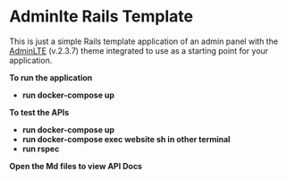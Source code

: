 Adminlte Rails Template
=======================

This is just a simple Rails template application of an admin panel with the [AdminLTE](https://almsaeedstudio.com/) (v.2.3.7) theme integrated to use as a starting point for your application.

**To run the application**
  <br />

*  **run docker-compose up** 


**To test the APIs**
  <br />
  
*  **run docker-compose up** 
    <br />
*  **run docker-compose exec website sh in other terminal** 
    <br />
*  **run rspec** 


 **Open the Md files to view API Docs**
    
